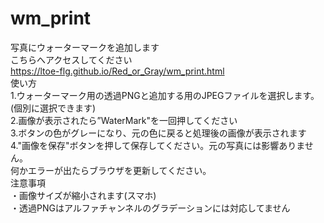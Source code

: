 # wm_print
写真にウォーターマークを追加します  
こちらへアクセスしてください  
https://ltoe-flg.github.io/Red_or_Gray/wm_print.html  
使い方  
1.ウォーターマーク用の透過PNGと追加する用のJPEGファイルを選択します。(個別に選択できます)  
2.画像が表示されたら”WaterMark"を一回押してください  
3.ボタンの色がグレーになり、元の色に戻ると処理後の画像が表示されます  
4."画像を保存"ボタンを押して保存してください。元の写真には影響ありません。  
何かエラーが出たらブラウザを更新してください。  
注意事項  
・画像サイズが縮小されます(スマホ)  
・透過PNGはアルファチャンネルのグラデーションには対応してません
